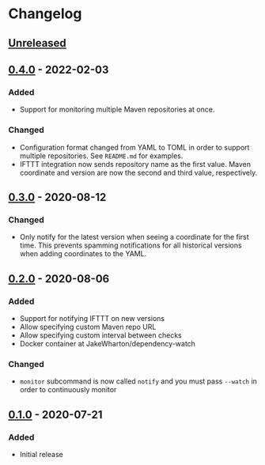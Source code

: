 # Changelog

## [Unreleased]

## [0.4.0] - 2022-02-03

### Added

 - Support for monitoring multiple Maven repositories at once.

### Changed

 - Configuration format changed from YAML to TOML in order to support multiple repositories. See
   `README.md` for examples.
 - IFTTT integration now sends repository name as the first value. Maven coordinate and version
   are now the second and third value, respectively.


## [0.3.0] - 2020-08-12

### Changed

 - Only notify for the latest version when seeing a coordinate for the first time. This prevents
   spamming notifications for all historical versions when adding coordinates to the YAML.


## [0.2.0] - 2020-08-06

### Added

 - Support for notifying IFTTT on new versions
 - Allow specifying custom Maven repo URL
 - Allow specifying custom interval between checks
 - Docker container at JakeWharton/dependency-watch

### Changed

 - `monitor` subcommand is now called `notify` and you must pass `--watch` in order to continuously monitor


## [0.1.0] - 2020-07-21

### Added

 - Initial release


[Unreleased]: https://github.com/JakeWharton/dependency-watch/compare/0.4.0...HEAD
[0.4.0]: https://github.com/JakeWharton/dependency-watch/releases/tag/0.4.0
[0.3.0]: https://github.com/JakeWharton/dependency-watch/releases/tag/0.3.0
[0.2.0]: https://github.com/JakeWharton/dependency-watch/releases/tag/0.2.0
[0.1.0]: https://github.com/JakeWharton/dependency-watch/releases/tag/0.1.0
